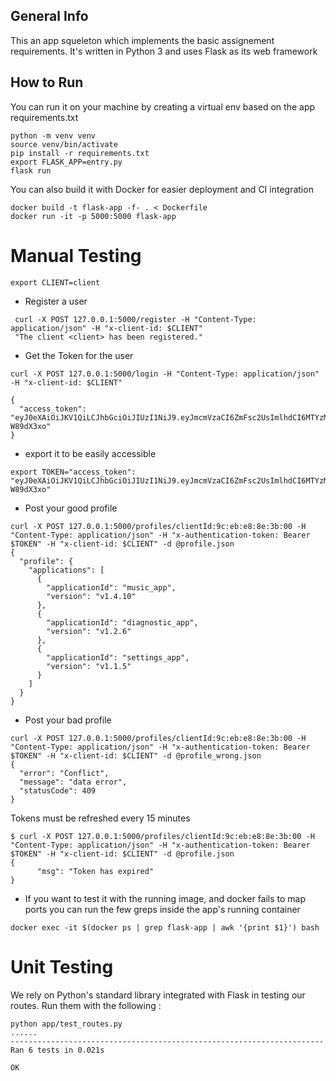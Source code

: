 ## General Info
This an app squeleton which implements the basic assignement requirements.
It's written in Python 3 and uses Flask as its web framework


## How to Run
You can run it on your machine by creating a virtual env based on the app requirements.txt
```
python -m venv venv
source venv/bin/activate
pip install -r requirements.txt
export FLASK_APP=entry.py
flask run
```
You can also build it with Docker for easier deployment and CI integration
```
docker build -t flask-app -f- . < Dockerfile
docker run -it -p 5000:5000 flask-app
```

# Manual Testing
```
export CLIENT=client
```
* Register a user
```
 curl -X POST 127.0.0.1:5000/register -H "Content-Type: application/json" -H "x-client-id: $CLIENT"
 "The client <client> has been registered."
```

* Get the Token for the user
```
curl -X POST 127.0.0.1:5000/login -H "Content-Type: application/json" -H "x-client-id: $CLIENT"

{
  "access_token": "eyJ0eXAiOiJKV1QiLCJhbGciOiJIUzI1NiJ9.eyJmcmVzaCI6ZmFsc2UsImlhdCI6MTYzMTI0OTE3NiwianRpIjoiYjA4YzMwNzktOWNkMC00N2FjLWFhNDMtMDY4YTgyYmE5NTQxIiwidHlwZSI6ImFjY2VzcyIsInN1YiI6ImNsaWVudCIsIm5iZiI6MTYzMTI0OTE3NiwiZXhwIjoxNjMxMjUwMDc2fQ.yllmNZhV8HADQNUClee0r2uj7OUvgNm4uA-W89dX3xo"
}
```

* export it to be easily accessible 

```
export TOKEN="access_token": "eyJ0eXAiOiJKV1QiLCJhbGciOiJIUzI1NiJ9.eyJmcmVzaCI6ZmFsc2UsImlhdCI6MTYzMTI0OTE3NiwianRpIjoiYjA4YzMwNzktOWNkMC00N2FjLWFhNDMtMDY4YTgyYmE5NTQxIiwidHlwZSI6ImFjY2VzcyIsInN1YiI6ImNsaWVudCIsIm5iZiI6MTYzMTI0OTE3NiwiZXhwIjoxNjMxMjUwMDc2fQ.yllmNZhV8HADQNUClee0r2uj7OUvgNm4uA-W89dX3xo"

```
* Post your good profile
```
curl -X POST 127.0.0.1:5000/profiles/clientId:9c:eb:e8:8e:3b:00 -H "Content-Type: application/json" -H "x-authentication-token: Bearer $TOKEN" -H "x-client-id: $CLIENT" -d @profile.json
{
  "profile": {
    "applications": [
      {
        "applicationId": "music_app",
        "version": "v1.4.10"
      },
      {
        "applicationId": "diagnostic_app",
        "version": "v1.2.6"
      },
      {
        "applicationId": "settings_app",
        "version": "v1.1.5"
      }
    ]
  }
}

```

* Post your bad profile
```
curl -X POST 127.0.0.1:5000/profiles/clientId:9c:eb:e8:8e:3b:00 -H "Content-Type: application/json" -H "x-authentication-token: Bearer $TOKEN" -H "x-client-id: $CLIENT" -d @profile_wrong.json
{
  "error": "Conflict",
  "message": "data error",
  "statusCode": 409
}

```

Tokens must be refreshed every 15 minutes
```
$ curl -X POST 127.0.0.1:5000/profiles/clientId:9c:eb:e8:8e:3b:00 -H "Content-Type: application/json" -H "x-authentication-token: Bearer $TOKEN" -H "x-client-id: $CLIENT" -d @profile.json
{
	  "msg": "Token has expired"
}
```

* If you want to test it with the running image, and docker fails to map ports you can run the few greps inside the app's running container
```
docker exec -it $(docker ps | grep flask-app | awk '{print $1}') bash
```

# Unit Testing
We rely on Python's standard library integrated with Flask in testing
our routes. Run them with the following :
```
python app/test_routes.py
......
----------------------------------------------------------------------
Ran 6 tests in 0.021s

OK

```
